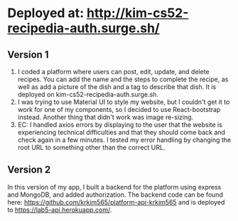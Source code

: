 # Deployed at: http://kim-cs52-recipedia-auth.surge.sh/

## Version 1
1. I coded a platform where users can post, edit, update, and delete recipes. You can add the name and the steps to complete the recipe, as well as add a picture of the dish and a tag to describe that dish. It is deployed on kim-cs52-recipedia-auth.surge.sh.
2. I was trying to use Material UI to style my website, but I couldn't get it to work for one of my components, so I decided to use React-bootstrap instead. Another thing that didn't work was image re-sizing.
3. EC: I handled axios errors by displaying to the user that the website is experiencing technical difficulties and that they should come back and check again in a few minutes. I tested my error handling by changing the root URL to something other than the correct URL. 

## Version 2
In this version of my app, I built a backend for the platform using express and MongoDB, and added authorization. The backend code can be found here: https://github.com/krkim565/platform-api-krkim565 and is deployed to https://lab5-api.herokuapp.com/. 
